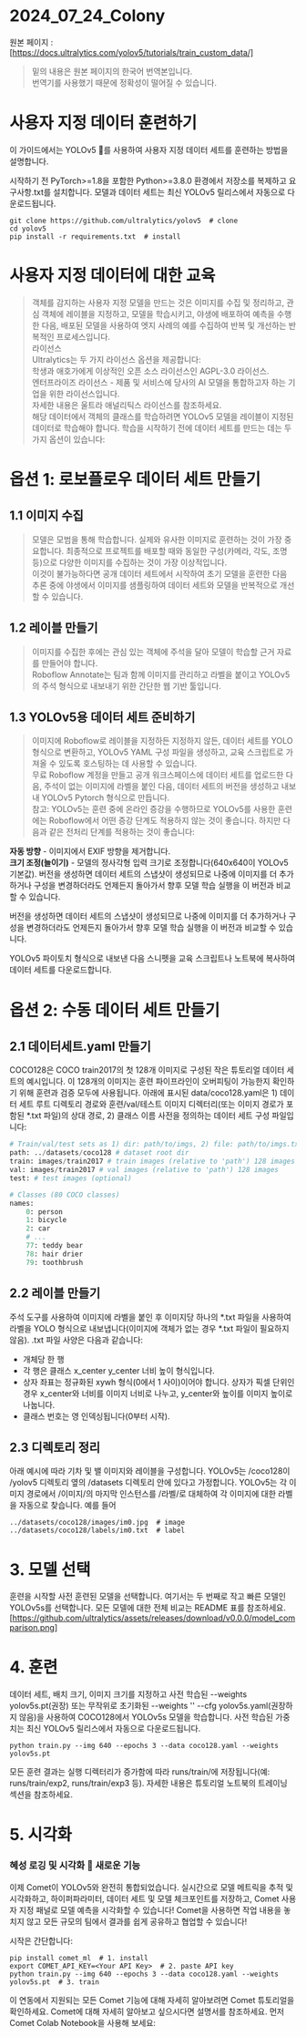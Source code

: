 # 2024_07_24_Colony
원본 페이지 : [https://docs.ultralytics.com/yolov5/tutorials/train_custom_data/]
> 밑의 내용은 원본 페이지의 한국어 번역본입니다. <br>
번역기를 사용했기 때문에 정확성이 떨어질 수 있습니다.

# 사용자 지정 데이터 훈련하기

이 가이드에서는 YOLOv5 🚀를 사용하여 사용자 지정 데이터 세트를 훈련하는 방법을 설명합니다.

시작하기 전
PyTorch>=1.8을 포함한 Python>=3.8.0 환경에서 저장소를 복제하고 요구사항.txt를 설치합니다. 모델과 데이터 세트는 최신 YOLOv5 릴리스에서 자동으로 다운로드됩니다.

``` 
git clone https://github.com/ultralytics/yolov5  # clone
cd yolov5
pip install -r requirements.txt  # install
```
# 사용자 지정 데이터에 대한 교육

>객체를 감지하는 사용자 지정 모델을 만드는 것은 이미지를 수집 및 정리하고, 관심 객체에 레이블을 지정하고, 모델을 학습시키고, 야생에 배포하여 예측을 수행한 다음, 배포된 모델을 사용하여 엣지 사례의 예를 수집하여 반복 및 개선하는 반복적인 프로세스입니다.<br>
라이선스<br>
Ultralytics는 두 가지 라이선스 옵션을 제공합니다:<br>
학생과 애호가에게 이상적인 오픈 소스 라이선스인 AGPL-3.0 라이선스.<br>
엔터프라이즈 라이선스 - 제품 및 서비스에 당사의 AI 모델을 통합하고자 하는 기업을 위한 라이선스입니다.<br>
자세한 내용은 울트라 애널리틱스 라이선스를 참조하세요.<br>
해당 데이터에서 객체의 클래스를 학습하려면 YOLOv5 모델을 레이블이 지정된 데이터로 학습해야 합니다. 학습을 시작하기 전에 데이터 세트를 만드는 데는 두 가지 옵션이 있습니다:

# 옵션 1: 로보플로우 데이터 세트 만들기

## 1.1 이미지 수집

>모델은 모범을 통해 학습합니다. 실제와 유사한 이미지로 훈련하는 것이 가장 중요합니다. 최종적으로 프로젝트를 배포할 때와 동일한 구성(카메라, 각도, 조명 등)으로 다양한 이미지를 수집하는 것이 가장 이상적입니다.<br>
이것이 불가능하다면 공개 데이터 세트에서 시작하여 초기 모델을 훈련한 다음 추론 중에 야생에서 이미지를 샘플링하여 데이터 세트와 모델을 반복적으로 개선할 수 있습니다.

## 1.2 레이블 만들기

>이미지를 수집한 후에는 관심 있는 객체에 주석을 달아 모델이 학습할 근거 자료를 만들어야 합니다.<br>
Roboflow Annotate는 팀과 함께 이미지를 관리하고 라벨을 붙이고 YOLOv5의 주석 형식으로 내보내기 위한 간단한 웹 기반 툴입니다.

## 1.3 YOLOv5용 데이터 세트 준비하기

>이미지에 Roboflow로 레이블을 지정하든 지정하지 않든, 데이터 세트를 YOLO 형식으로 변환하고, YOLOv5 YAML 구성 파일을 생성하고, 교육 스크립트로 가져올 수 있도록 호스팅하는 데 사용할 수 있습니다.<br>
무료 Roboflow 계정을 만들고 공개 워크스페이스에 데이터 세트를 업로드한 다음, 주석이 없는 이미지에 라벨을 붙인 다음, 데이터 세트의 버전을 생성하고 내보내 YOLOv5 Pytorch 형식으로 만듭니다.<br>
참고: YOLOv5는 훈련 중에 온라인 증강을 수행하므로 YOLOv5를 사용한 훈련에는 Roboflow에서 어떤 증강 단계도 적용하지 않는 것이 좋습니다. 하지만 다음과 같은 전처리 단계를 적용하는 것이 좋습니다:<br>

**자동 방향** - 이미지에서 EXIF 방향을 제거합니다.<br>
**크기 조정(늘이기)** - 모델의 정사각형 입력 크기로 조정합니다(640x640이 YOLOv5 기본값).
버전을 생성하면 데이터 세트의 스냅샷이 생성되므로 나중에 이미지를 더 추가하거나 구성을 변경하더라도 언제든지 돌아가서 향후 모델 학습 실행을 이 버전과 비교할 수 있습니다.

버전을 생성하면 데이터 세트의 스냅샷이 생성되므로 나중에 이미지를 더 추가하거나 구성을 변경하더라도 언제든지 돌아가서 향후 모델 학습 실행을 이 버전과 비교할 수 있습니다.

YOLOv5 파이토치 형식으로 내보낸 다음 스니펫을 교육 스크립트나 노트북에 복사하여 데이터 세트를 다운로드합니다.

# 옵션 2: 수동 데이터 세트 만들기

## 2.1 데이터세트.yaml 만들기

COCO128은 COCO train2017의 첫 128개 이미지로 구성된 작은 튜토리얼 데이터 세트의 예시입니다. 이 128개의 이미지는 훈련 파이프라인이 오버피팅이 가능한지 확인하기 위해 훈련과 검증 모두에 사용됩니다. 아래에 표시된 data/coco128.yaml은 1) 데이터 세트 루트 디렉토리 경로와 훈련/val/테스트 이미지 디렉터리(또는 이미지 경로가 포함된 *.txt 파일)의 상대 경로, 2) 클래스 이름 사전을 정의하는 데이터 세트 구성 파일입니다:
```python 
# Train/val/test sets as 1) dir: path/to/imgs, 2) file: path/to/imgs.txt, or 3) list: [path/to/imgs1, path/to/imgs2, ..]
path: ../datasets/coco128 # dataset root dir
train: images/train2017 # train images (relative to 'path') 128 images
val: images/train2017 # val images (relative to 'path') 128 images
test: # test images (optional)

# Classes (80 COCO classes)
names:
    0: person
    1: bicycle
    2: car
    # ...
    77: teddy bear
    78: hair drier
    79: toothbrush
```

## 2.2 레이블 만들기
주석 도구를 사용하여 이미지에 라벨을 붙인 후 이미지당 하나의 *.txt 파일을 사용하여 라벨을 YOLO 형식으로 내보냅니다(이미지에 객체가 없는 경우 *.txt 파일이 필요하지 않음). .txt 파일 사양은 다음과 같습니다:
- 개체당 한 행
- 각 행은 클래스 x_center y_center 너비 높이 형식입니다.
- 상자 좌표는 정규화된 xywh 형식(0에서 1 사이)이어야 합니다. 상자가 픽셀 단위인 경우 x_center와 너비를 이미지 너비로 나누고, y_center와 높이를 이미지 높이로 나눕니다.
- 클래스 번호는 영 인덱싱됩니다(0부터 시작).


## 2.3 디렉토리 정리

아래 예시에 따라 기차 및 밸 이미지와 레이블을 구성합니다. YOLOv5는 /coco128이 /yolov5 디렉토리 옆의 /datasets 디렉토리 안에 있다고 가정합니다. YOLOv5는 각 이미지 경로에서 /이미지/의 마지막 인스턴스를 /라벨/로 대체하여 각 이미지에 대한 라벨을 자동으로 찾습니다. 예를 들어
``` 
../datasets/coco128/images/im0.jpg  # image
../datasets/coco128/labels/im0.txt  # label
```

# 3. 모델 선택
훈련을 시작할 사전 훈련된 모델을 선택합니다. 여기서는 두 번째로 작고 빠른 모델인 YOLOv5s를 선택합니다. 모든 모델에 대한 전체 비교는 README 표를 참조하세요.<br>
[https://github.com/ultralytics/assets/releases/download/v0.0.0/model_comparison.png]

# 4. 훈련
데이터 세트, 배치 크기, 이미지 크기를 지정하고 사전 학습된 --weights yolov5s.pt(권장) 또는 무작위로 초기화된 --weights '' --cfg yolov5s.yaml(권장하지 않음)을 사용하여 COCO128에서 YOLOv5s 모델을 학습합니다. 사전 학습된 가중치는 최신 YOLOv5 릴리스에서 자동으로 다운로드됩니다.
```
python train.py --img 640 --epochs 3 --data coco128.yaml --weights yolov5s.pt
```
모든 훈련 결과는 실행 디렉터리가 증가함에 따라 runs/train/에 저장됩니다(예: runs/train/exp2, runs/train/exp3 등). 자세한 내용은 튜토리얼 노트북의 트레이닝 섹션을 참조하세요.

# 5. 시각화

### 혜성 로깅 및 시각화 🌟 새로운 기능
이제 Comet이 YOLOv5와 완전히 통합되었습니다. 실시간으로 모델 메트릭을 추적 및 시각화하고, 하이퍼파라미터, 데이터 세트 및 모델 체크포인트를 저장하고, Comet 사용자 지정 패널로 모델 예측을 시각화할 수 있습니다! Comet을 사용하면 작업 내용을 놓치지 않고 모든 규모의 팀에서 결과를 쉽게 공유하고 협업할 수 있습니다!

시작은 간단합니다:
```
pip install comet_ml  # 1. install
export COMET_API_KEY=<Your API Key>  # 2. paste API key
python train.py --img 640 --epochs 3 --data coco128.yaml --weights yolov5s.pt  # 3. train
```
이 연동에서 지원되는 모든 Comet 기능에 대해 자세히 알아보려면 Comet 튜토리얼을 확인하세요. Comet에 대해 자세히 알아보고 싶으시다면 설명서를 참조하세요. 먼저 Comet Colab Notebook을 사용해 보세요: 